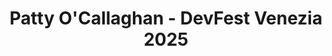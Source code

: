 ---
title: "Patty O'Callaghan - DevFest Venezia 2025"
name: "Patty O'Callaghan"
photo: "/images/speakers/patty-ocallaghan.webp"
bio: "Patty is a Venezuelan living in Scotland. She has +20 years of experience in the tech industry and a background education in Computer Science and Artificial Intelligence. She is a Technical Director and Head of AI Architecture and Engineering Group at Charles River Laboratories. 

Patty is a member of the Google Developer Advisory Board, an organiser at Google Developers Group Glasgow, serves as an Ambassador for Google's Women Techmakers, and is recognised as a Google Developer Expert (GDE) in Artificial Intelligence."
jobTitle: Technical Director - Head of AI Architecture and Engineering Group @ Charles River Laboratories | Google Developer Advisory Board | Google Developer Expert in AI/ML
twitter: "https://www.twitter.com/pattyneta"
linkedin: "https://www.linkedin.com/in/patricia-ocallaghan/"
website: ""
featured: true
lang: workshop - eng
presentation:
    title: "Intro to Google's Agent Development Kit (ADK)"
    abstract: "Beginner-friendly introduction to Google's open-source Agent Development Kit (ADK). In this session, you'll learn how to create simple yet powerful task-focused AI assistants using Gemini and Gemma models and Google's AI tools.

I will walk you through ADK's fundamentals, showing you how to quickly build practical agents that can perform specific tasks, answer questions, and use basic tools. Perfect for developers new to AI agents who want to understand the core concepts through practical application.

By the end of this session, you'll learn the complete process for building your own functioning assistant and gain the foundational knowledge needed to expand your agent development skills!"
---